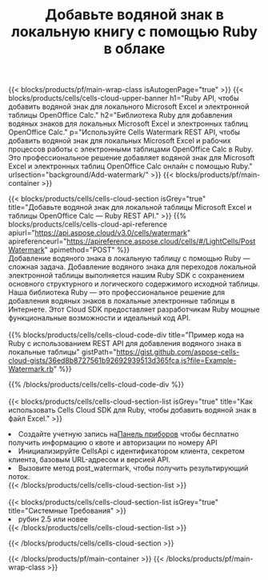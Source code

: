 ﻿---
title:  Добавьте водяной знак в локальную книгу с помощью Ruby в облаке
description:  Облачные API и SDK для добавления водяных знаков для Microsoft Excel и OpenOffice Calc с Ruby. Добавление водяного знака для локальных таблиц с помощью Cells Cloud API SDK для Ruby.
---
{{< blocks/products/pf/main-wrap-class isAutogenPage="true" >}}
{{< blocks/products/cells/cells-cloud-upper-banner h1="Ruby API, чтобы добавить водяной знак для локального Microsoft Excel и электронной таблицы OpenOffice Calc." h2="Библиотека Ruby для добавления водяных знаков для локальных Microsoft Excel и электронных таблиц OpenOffice Calc." p="Используйте Cells Watermark REST API, чтобы добавить водяной знак для локальных Microsoft Excel и рабочих процессов работы с электронными таблицами OpenOffice Calc в Ruby. Это профессиональное решение добавляет водяной знак для Microsoft Excel и электронных таблиц OpenOffice Calc онлайн с помощью Ruby." urlsection="background/Add-watermark/" >}}
{{< blocks/products/pf/main-container >}}

{{< blocks/products/cells/cells-cloud-section isGrey="true" title="Добавьте водяной знак для локальной таблицы Microsoft Excel и таблицы OpenOffice Calc — Ruby REST API." >}}
{{% blocks/products/cells/cells-cloud-api-reference apiurl="https://api.aspose.cloud/v3.0/cells/watermark" apireferenceurl="https://apireference.aspose.cloud/cells/#/LightCells/PostWatermark" apimethod="POST" %}}
<br/>
Добавление водяного знака в локальную таблицу с помощью Ruby — сложная задача. Добавление водяного знака для переходов локальной электронной таблицы выполняется нашим Ruby SDK с сохранением основного структурного и логического содержимого исходной таблицы. Наша библиотека Ruby — это профессиональное решение для добавления водяных знаков в локальные электронные таблицы в Интернете. Этот Cloud SDK предоставляет разработчикам Ruby мощные функциональные возможности и идеальный код API.
<br/>
<br/>
{{% blocks/products/cells/cells-cloud-code-div title="Пример кода на Ruby с использованием REST API для добавления водяного знака в локальные таблицы" gistPath="https://gist.github.com/aspose-cells-cloud-gists/36ed8b8727561b92692939513d365fca.js?file=Example-Watermark.rb" %}}
  
{{% /blocks/products/cells/cells-cloud-code-div %}}
<br/>
<br/>
{{< blocks/products/cells/cells-cloud-section-list isGrey="true" title="Как использовать Cells Cloud SDK для Ruby, чтобы добавить водяной знак в файл Excel." >}}
<li> Создайте учетную запись на<a href="https://dashboard.aspose.cloud/">Панель приборов</a> чтобы бесплатно получить информацию о квоте и авторизации по номеру API</li>
<li>Инициализируйте CellsApi с идентификатором клиента, секретом клиента, базовым URL-адресом и версией API.</li>
<li>Вызовите метод post_watermark, чтобы получить результирующий поток.</li>
{{< /blocks/products/cells/cells-cloud-section-list >}}
<br/>
<br/>
{{< blocks/products/cells/cells-cloud-section-list isGrey="true" title="Системные Требования" >}}
<li>рубин 2.5 или новее</li>
{{< /blocks/products/cells/cells-cloud-section-list >}}

{{< /blocks/products/cells/cells-cloud-section >}}

{{< /blocks/products/pf/main-container >}}
{{< /blocks/products/pf/main-wrap-class >}}
